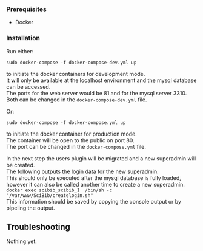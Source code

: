### Prerequisites

 - Docker

### Installation

Run either:

```sudo docker-compose -f docker-compose-dev.yml up```

to initiate the docker containers for development mode.  
It will only be available at the localhost environment and the mysql database can be accessed.  
The ports for the web server would be 81 and for the mysql server 3310.  
Both can be changed in the ```docker-compose-dev.yml``` file.

Or:

```sudo docker-compose -f docker-compose.yml up```

to initiate the docker container for production mode.  
The container will be open to the public on port 80.  
The port can be changed in the ```docker-compose.yml``` file.

In the next step the users plugin will be migrated and a new superadmin will be created.  
The following outputs the login data for the new superadmin.  
This should only be executed after the mysql database is fully loaded, however it can also be called another time to create a new superadmin.  
```docker exec scibib_scibib_1  /bin/sh -c "/var/www/SciBib/createlogin.sh"```  
This information should be saved by copying the console output or by pipeling the output.

## Troubleshooting

Nothing yet.
